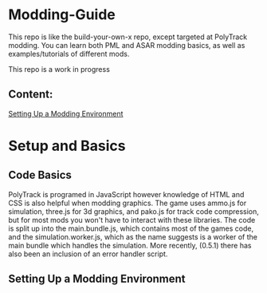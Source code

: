 # Modding-Guide
This repo is like the build-your-own-x repo, except targeted at PolyTrack modding. You can learn both PML and ASAR modding basics, as well as examples/tutorials of different mods.

This repo is a work in progress

## Content:
[Setting Up a Modding Environment](https://github.com/polytrackmods/Modding-Guide/blob/main/README.md#setting-up-a-modding-environment)

# Setup and Basics
## Code Basics
PolyTrack is programed in JavaScript however knowledge of HTML and CSS is also helpful when modding graphics. The game uses ammo.js for simulation, three.js for 3d graphics, and pako.js for track code compression, but for most mods you won't have to interact with these libraries. 
The code is split up into the main.bundle.js, which contains most of the games code, and the simulation.worker.js, which as the name suggests is a worker of the main bundle which handles the simulation. More recently, (0.5.1) there has also been an inclusion of an error handler script.

## Setting Up a Modding Environment

## 

